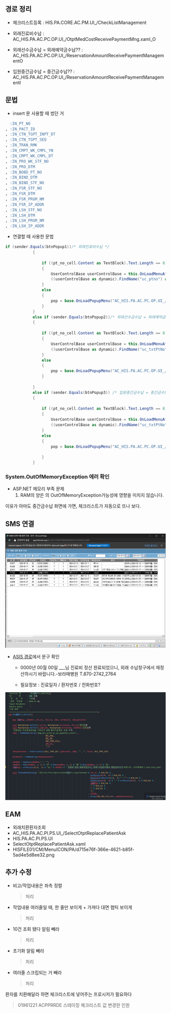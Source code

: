 


## 경로 정리

- 체크리스트등록 : HIS.PA.CORE.AC.PM.UI_/CheckListManagement


- 외래진료비수납 : AC_HIS.PA.AC.PC.OP.UI_/OtptMedCostReceivePaymentMng.xaml_O



- 외래선수금수납 = 외래예약금수납?? : AC_HIS.PA.AC.PC.OP.UI_/ReservationAmountReceivePaymentManagementO



- 입원중간금수납 = 중간금수납?? : AC_HIS.PA.AC.PC.OP.UI_/ReservationAmountReceivePaymentManagementI




## 문법
- insert 문 사용할 때 썼던 거
```sql
  :IN_PT_NO
, :IN_PACT_ID
, :IN_CTN_TGPT_INPT_DT
, :IN_CTN_TGPT_SEQ
, :IN_TRAN_RMK
, :IN_CMPT_WK_CMPL_YN
, :IN_CMPT_WK_CMPL_DT
, :IN_PRO_WK_STF_NO
, :IN_PRO_DTM
, :IN_BOBD_PT_NO
, :IN_BIND_DTM
, :IN_BIND_STF_NO
, :IN_FSR_STF_NO
, :IN_FSR_DTM
, :IN_FSR_PRGM_NM
, :IN_FSR_IP_ADDR
, :IN_LSH_STF_NO
, :IN_LSH_DTM
, :IN_LSH_PRGM_NM
, :IN_LSH_IP_ADDR
```

- 연결할 때 사용한 문법
```cs
if (sender.Equals(btnPopup1))/* 외래진료비수납 */
            {
                
                if ((pt_no_cell.Content as TextBlock).Text.Length == 8)
                {
                    UserControlBase userControlBase = this.OnLoadMenuAfterFindingDuplicationMenu("AC_HIS.PA.AC.PC.OP.UI_/OtptMedCostReceivePaymentMng.xaml_O");
                    ((userControlBase as dynamic).FindName("uc_ptno") as HIS.PA.CORE.UI.PACodeAsk).SelectedTextCode = (pt_no_cell.Content as TextBlock).Text;
                }
                else
                { 
                    pop = base.OnLoadPopupMenu("AC_HIS.PA.AC.PC.OP.UI_/OtptMedCostReceivePaymentMng.xaml_O");
                }
            }
            else if (sender.Equals(btnPopup2))/* 외래선수금수납 = 외래예약금수납? */
            {
                          
                if ((pt_no_cell.Content as TextBlock).Text.Length == 8)
                {
                    UserControlBase userControlBase = this.OnLoadMenuAfterFindingDuplicationMenu("AC_HIS.PA.AC.PC.OP.UI_/ReservationAmountReceivePaymentManagementO");
                    ((userControlBase as dynamic).FindName("uc_txtPtNo") as HIS.PA.CORE.UI.PACodeAsk).SelectedTextCode = (pt_no_cell.Content as TextBlock).Text;
                }
                else 
                {
                    pop = base.OnLoadPopupMenu("AC_HIS.PA.AC.PC.OP.UI_/ReservationAmountReceivePaymentManagementO");
                }

            }
            else if (sender.Equals(btnPopup3)) /* 입원중간금수납 = 중간금수납? */
            {
                 
                if ((pt_no_cell.Content as TextBlock).Text.Length == 8)
                {
                    UserControlBase userControlBase = this.OnLoadMenuAfterFindingDuplicationMenu("AC_HIS.PA.AC.PC.OP.UI_/ReservationAmountReceivePaymentManagementI");
                    ((userControlBase as dynamic).FindName("uc_txtPtNo") as HIS.PA.CORE.UI.PACodeAsk).SelectedTextCode = (pt_no_cell.Content as TextBlock).Text;
                }
                else 
                {
                    pop = base.OnLoadPopupMenu("AC_HIS.PA.AC.PC.OP.UI_/ReservationAmountReceivePaymentManagementI");

                }
            }
```
### System.OutOfMemoryException 에러 확인
- ASP.NET 메모리 부족 문제
    1. RAM의 양은 의 OutOfMemoryException가능성에 영향을 미치지 않습니다. 

이유가 아마도 중간금수납 화면에 가면, 체크리스트가 자동으로 뜨나 보다.

## SMS 연결
![alt text](image-1.png)

- [ASIS 경로](http://app14.brmh.org/BIL/ACC/PTRS/PTINF/READREPLACEOPLIST.ASPX)에서 문구 확인
    - 0000년 00월 00일 ___님 진료비 정산 완료되었으니, 외래 수납창구에서 재정산하시기 바랍니다.-보라매병원 T.870-2742,2764

    - 필요정보 : 진료일자 / 환자번호 / 전화번호? 

![alt text](image.png)



## EAM 
- 외래치환환자조회
- AC_HIS.PA.AC.PI.PS.UI_/SelectOtptReplacePatientAsk
- HIS.PA.AC.PI.PS.UI
- SelectOtptReplacePatientAsk.xaml
- HISFILE01/CM/MenuICON/PA/d715e76f-366e-4621-b85f-5ad4e5d8ee32.png



## 추가 수정

- 비고/작업내용은 좌측 정렬
    > 처리

- 작업내용 여러줄일 때, 한 줄만 보이게 + 가져다 대면 햅틱 보이게
    > 처리

- 10건 조회 됐다 알림 빼라
    > 처리
- 초기화 알림 빼라
    > 처리
- 여러줄 스크립되는 거 빼라
    > 처리


환자를 치환해달라 하면
체크리스트에 넣어주는 프로시저가 필요하다




> 01961221 ACPPRRDE 스테이징 체크리스트 값 변경한 인원